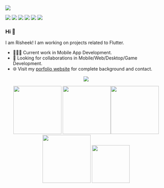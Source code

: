 <img src="https://github.com/risheekmittal/readmePics/blob/main/Blue%20and%20Purple%20Casual%20Corporate%20App%20Development%20Startup%20Banner%20Landscape.png">

[<img src="https://img.shields.io/badge/twitter-%231DA1F2.svg?&style=for-the-badge&logo=twitter&logoColor=white" />](https://twitter.com/mittal_risheek) [<img src="https://img.shields.io/badge/medium-%2312100E.svg?&style=for-the-badge&logo=medium&logoColor=white" />](https://medium.com/@risheekmittal)  [<img src="https://img.shields.io/badge/linkedin-%230077B5.svg?&style=for-the-badge&logo=linkedin&logoColor=white" />](https://www.linkedin.com/in/risheek) [<img src = "https://img.shields.io/badge/instagram-%23E4405F.svg?&style=for-the-badge&logo=instagram&logoColor=white">](https://www.instagram.com/risheekmittal/) [<img src = "https://img.shields.io/badge/facebook-%231877F2.svg?&style=for-the-badge&logo=facebook&logoColor=white">](https://www.facebook.com/risheek.mittal) [<img src ="https://img.shields.io/badge/Github-R%20M-blue?style=for-the-badge&logo=appveyor">](https://github.com/risheekmittal/)  

### Hi 👋 
I am Risheek! I am working on projects related to Flutter.
- 👨🏽‍💻 Current work in Mobile App Development.
- 🤝 Looking for collaborations in Mobile/Web/Desktop/Game Development.
- 🌐 Visit my [porfolio website](https://github.com/risheekmittal/) for complete background and contact.

<p align = "center">
  <img src = "https://github-readme-stats.vercel.app/api/top-langs/?username=risheekmittal&hide_langs_below=.25&theme=radical">
</p>


<p align="center">
<img src="https://i.giphy.com/media/LMt9638dO8dftAjtco/200.webp" width="150"> <img src="https://i.giphy.com/media/KzJkzjggfGN5Py6nkT/200.webp" width="150"><img src="https://i.giphy.com/media/IdyAQJVN2kVPNUrojM/200.webp" width="150"> <img src="https://media.giphy.com/media/UWt0rhp21JgLwoeFQP/giphy.gif" width ="150"/> <img src="https://media1.giphy.com/media/Lmy23L3RkJ0sEWokRN/giphy.gif?cid=ecf05e470fn866tlaw5axww59eu8rzxzf31v77ww94rnz5ak&rid=giphy.gif&ct=g" width ="118"/> 
</p>



